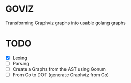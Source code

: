 # GOVIZ

Transforming Graphviz graphs into usable golang graphs

# TODO
- [X] Lexing
- [ ] Parsing
- [ ] Create a Graphs from the AST using Gonum
- [ ] From Go to DOT (generate Graphviz from Go)